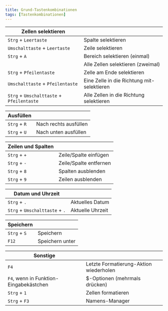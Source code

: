 ```yaml
---
title: Grund-Tastenkombinationen
tags: [Tastenkombinationen]
---
```


| Zellen selektieren |   |
| --- | --- |
| `Strg` + `Leertaste` | Spalte selektieren |
| `Umschalttaste` + `Leertaste` | Zeile selektieren |
| `Strg` + `A` | Bereich selektieren (einmal) |
|   | Alle Zellen selektieren (zweimal) |
| `Strg` + `Pfeilentaste` | Zelle am Ende selektieren |
| `Umschalttaste` + `Pfeilentaste` | Eine Zelle in die Richtung mit-selektieren |
| `Strg` + `Umschalttaste` + `Pfeilentaste` | Alle Zellen in die Richtung selektieren |

| Ausfüllen |   |
| --- | --- |
| `Strg` + `R` | Nach rechts ausfüllen |
| `Strg` + `U` | Nach unten ausfüllen |

| Zeilen und Spalten |   |
| --- | --- |
| `Strg` + `+` | Zeile/Spalte einfügen |
| `Strg` + `-` | Zeile/Spalte entfernen |
| `Strg` + `8` | Spalten ausblenden |
| `Strg` + `9` | Zeilen ausblenden |

| Datum und Uhrzeit |   |
| --- | --- |
| `Strg` + `.` | Aktuelles Datum |
| `Strg` + `Umschalttaste` + `.` | Aktuelle Uhrzeit |

| Speichern |   |
| --- | --- |
| `Strg` + `S` | Speichern |
| `F12` | Speichern unter |

| Sonstige |   |
| --- | --- |
| `F4` | Letzte Formatierung-Aktion wiederholen |
| `F4`, wenn in Funktion-Eingabekästchen | $-Optionen (mehrmals drücken) |
| `Strg` + `1` | Zellen formatieren |
| `Strg` + `F3` | Namens-Manager |
